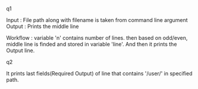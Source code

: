 q1

Input : File path along with filename is taken from command line argument
Output : Prints the middle line

Workflow : variable 'n' contains number of lines. then based on odd/even, middle line is finded and stored in variable 'line'. And then it prints the Output line.

q2

It prints last fields(Required Output) of line that contains '/user/' in specified path.


